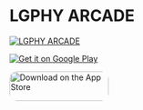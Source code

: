 # LGPHY ARCADE



[![LGPHY ARCADE](https://www.lgphy.com/Prospectus/lgphy_arcade_github_thumbnail.png)](https://www.youtube.com/embed/9uDO5bDE554 "LGPHY ARCADE")


<!--
<iframe width="560" height="315" src="https://www.youtube.com/embed/9uDO5bDE554" title="YouTube video player" frameborder="0" allow="accelerometer; autoplay; clipboard-write; encrypted-media; gyroscope; picture-in-picture" allowfullscreen></iframe>
-->
 <a href='https://play.google.com/store/apps/details?id=com.lgphy.arcade&pcampaignid=pcampaignidMKT-Other-global-all-co-prtnr-py-PartBadge-Mar2515-1' style="display: inline-block; overflow: hidden;"><img alt='Get it on Google Play' src='https://s3.amazonaws.com/www.lgphy.com/google-play-badge.png'/></a>


<a href="https://apps.apple.com/us/app/lgphy-arcade/id1564197834?itsct=apps_box_badge&amp;itscg=30200" style="display: inline-block; overflow: hidden; border-radius: 13px;"><img src="https://tools.applemediaservices.com/api/badges/download-on-the-app-store/black/en-us?size=250x83&amp;releaseDate=1621555200&h=37a4ad38efa81513b718eb93588280aa" alt="Download on the App Store" style="border-radius: 13px; width: 174px; height: 52px;"></a>

